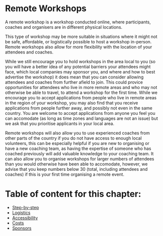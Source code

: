 # Remote Workshops

A remote workshop is a workshop conducted online, where participants, coaches and organisers are in different physical locations.

This type of workshop may be more suitable in situations where it might not be safe, affordable, or logistically possible to host a workshop in-person. Remote workshops also allow for more flexibility with the location of your attendees and coaches. 

While we still encourage you to hold workshops in the area local to you (so you will have a better idea of any potential barriers your attendees might face, which local companies may sponsor you, and where and how to best advertise the workshop) it does mean that you can consider allowing attendees and coaches from further afield to join. This could provice opportunities for attendees who live in more remote areas and who may not otherwise be able to travel, to attend a workshop for the first time. While we encourage you to accept applications from people who live in remote areas in the region of your workshop, you may also find that you receive applications from people further away, and possibly not even in the same country. You are welcome to accept applications from anyone you feel you can accomodate (as long as time zones and languages are not an issue) but we ask that you prioritise applicants in your local area. 

Remote workshops will also allow you to use experienced coaches from other parts of the country if you do not have access to enough local volunteers, this can be especially helpful if you are new to organising or have a new coaching team, as having the expertise of someone who has coached previously will add valuable knowledge to your coaching team. It can also allow you to organise workshops for larger numbers of attendees than you would otherwise have been able to accomodate, however, we advise that you keep numbers below 30 (total, including attendees and coaches) if this is your first time organising a remote event.

# Table of content for this chapter:

- [Step-by-step](./step_by_step.md)
- [Logistics](./logistics/README.md)
- [Accessibility](./accessibility/README.md)
- [Costs](./costs.md)
- [Sponsors](./sponsors.README.md)
